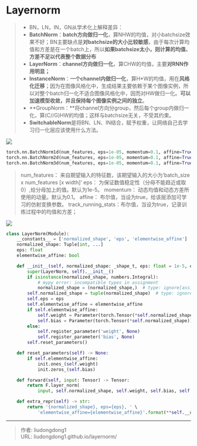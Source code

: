 # Layernorm


> - BN，LN，IN，GN从学术化上解释差异：
> - **BatchNorm**：**batch方向做归一化**，算NHW的均值，对小batchsize效果不好；BN主要缺点是**对batchsize的大小比较敏感**，由于每次计算均值和方差是在一个batch上，所以**如果batchsize太小，则计算的均值、方差不足以代表整个数据分布**
> - **LayerNorm**：**channel方向做归一化**，算CHW的均值，主要**对RNN作用明显；**
> - **InstanceNorm**：**一个channel内做归一化**，算H*W的均值，用在**风格化迁移**；因为在图像风格化中，生成结果主要依赖于某个图像实例，所以对整个batch归一化不适合图像风格化中，因而对HW做归一化。**可以加速模型收敛，并且保持每个图像实例之间的独立**。
> - **GroupNorm：**将channel方向分group，然后每个group内做归一化，算(C//G)HW的均值；这样与batchsize无关，不受其约束。
> - **SwitchableNorm**是将BN、LN、IN结合，赋予权重，让网络自己去学习归一化层应该使用什么方法。

![](https://gitee.com/github-25970295/blogpictureV2/raw/master/image-20210531082356191.png)

```python
torch.nn.BatchNorm1d(num_features, eps=1e-05, momentum=0.1, affine=True, track_running_stats=True)
torch.nn.BatchNorm2d(num_features, eps=1e-05, momentum=0.1, affine=True, track_running_stats=True)
torch.nn.BatchNorm3d(num_features, eps=1e-05, momentum=0.1, affine=True, track_running_stats=True)
```

> num_features： 来自期望输入的特征数，该期望输入的大小为’batch_size x num_features [x width]’
> eps： 为保证数值稳定性（分母不能趋近或取0）,给分母加上的值。默认为1e-5。
> momentum： 动态均值和动态方差所使用的动量。默认为0.1。
> affine： 布尔值，当设为true，给该层添加可学习的仿射变换参数。
> track_running_stats：布尔值，当设为true，记录训练过程中的均值和方差；

![](https://gitee.com/github-25970295/blogpictureV2/raw/master/image-20210529193401433.png)

```python
class LayerNorm(Module):
    __constants__ = ['normalized_shape', 'eps', 'elementwise_affine']
    normalized_shape: Tuple[int, ...] 
    eps: float
    elementwise_affine: bool

    def __init__(self, normalized_shape: _shape_t, eps: float = 1e-5, elementwise_affine: bool = True) -> None:
        super(LayerNorm, self).__init__()
        if isinstance(normalized_shape, numbers.Integral):
            # mypy error: incompatible types in assignment
            normalized_shape = (normalized_shape,)  # type: ignore[assignment]
        self.normalized_shape = tuple(normalized_shape)  # type: ignore[arg-type]
        self.eps = eps
        self.elementwise_affine = elementwise_affine
        if self.elementwise_affine:
            self.weight = Parameter(torch.Tensor(*self.normalized_shape))
            self.bias = Parameter(torch.Tensor(*self.normalized_shape))
        else:
            self.register_parameter('weight', None)
            self.register_parameter('bias', None)
        self.reset_parameters()

    def reset_parameters(self) -> None:
        if self.elementwise_affine:
            init.ones_(self.weight)
            init.zeros_(self.bias)

    def forward(self, input: Tensor) -> Tensor:
        return F.layer_norm(
            input, self.normalized_shape, self.weight, self.bias, self.eps)

    def extra_repr(self) -> str:
        return '{normalized_shape}, eps={eps}, ' \
            'elementwise_affine={elementwise_affine}'.format(**self.__dict__)
```



---

> 作者: liudongdong1  
> URL: liudongdong1.github.io/layernorm/  

